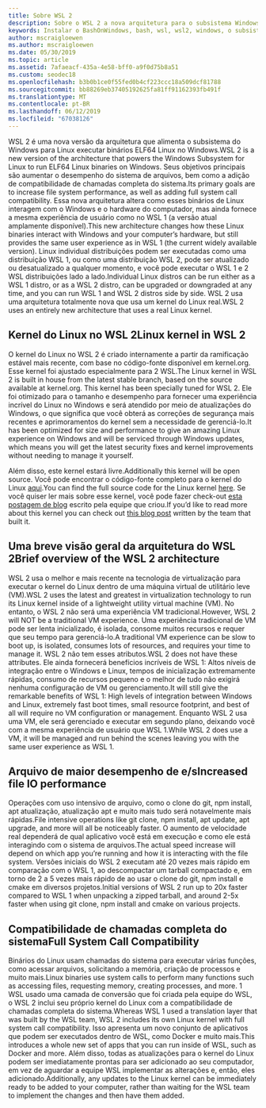 ```yaml
---
title: Sobre WSL 2
description: Sobre o WSL 2 a nova arquitetura para o subsistema Windows para Linux
keywords: Instalar o BashOnWindows, bash, wsl, wsl2, windows, o subsistema do windows para linux, windowssubsystem, ubuntu, debian, suse, windows 10,
author: mscraigloewen
ms.author: mscraigloewen
ms.date: 05/30/2019
ms.topic: article
ms.assetid: 7afaeacf-435a-4e58-bff0-a9f0d75b8a51
ms.custom: seodec18
ms.openlocfilehash: b3b0b1ce0f55fed0b4cf223ccc18a509dcf81788
ms.sourcegitcommit: bb88269eb37405192625fa81ff91162393fb491f
ms.translationtype: MT
ms.contentlocale: pt-BR
ms.lasthandoff: 06/12/2019
ms.locfileid: "67038126"
---
```

<span data-ttu-id="46bbd-104">WSL 2 é uma nova versão da arquitetura que alimenta o subsistema do Windows para Linux executar binários ELF64 Linux no Windows.</span><span class="sxs-lookup"><span data-stu-id="46bbd-104">WSL 2 is a new version of the architecture that powers the Windows Subsystem for Linux to run ELF64 Linux binaries on Windows.</span></span> <span data-ttu-id="46bbd-105">Seus objetivos principais são aumentar o desempenho do sistema de arquivos, bem como a adição de compatibilidade de chamadas completa do sistema.</span><span class="sxs-lookup"><span data-stu-id="46bbd-105">Its primary goals are to increase file system performance, as well as adding full system call compatibility.</span></span> <span data-ttu-id="46bbd-106">Essa nova arquitetura altera como esses binários de Linux interagem com o Windows e o hardware do computador, mas ainda fornece a mesma experiência de usuário como no WSL 1 (a versão atual amplamente disponível).</span><span class="sxs-lookup"><span data-stu-id="46bbd-106">This new architecture changes how these Linux binaries interact with Windows and your computer’s hardware, but still provides the same user experience as in WSL 1 (the current widely available version).</span></span> <span data-ttu-id="46bbd-107">Linux individual distribuições podem ser executadas como uma distribuição WSL 1, ou como uma distribuição WSL 2, pode ser atualizado ou desatualizado a qualquer momento, e você pode executar o WSL 1 e 2 WSL distribuições lado a lado.</span><span class="sxs-lookup"><span data-stu-id="46bbd-107">Individual Linux distros can be run either as a WSL 1 distro, or as a WSL 2 distro, can be upgraded or downgraded at any time, and you can run WSL 1 and WSL 2 distros side by side.</span></span> <span data-ttu-id="46bbd-108">WSL 2 usa uma arquitetura totalmente nova que usa um kernel do Linux real.</span><span class="sxs-lookup"><span data-stu-id="46bbd-108">WSL 2 uses an entirely new architecture that uses a real Linux kernel.</span></span>

## <a name="linux-kernel-in-wsl-2"></a><span data-ttu-id="46bbd-109">Kernel do Linux no WSL 2</span><span class="sxs-lookup"><span data-stu-id="46bbd-109">Linux kernel in WSL 2</span></span>

<span data-ttu-id="46bbd-110">O kernel do Linux no WSL 2 é criado internamente a partir da ramificação estável mais recente, com base no código-fonte disponível em kernel.org. Esse kernel foi ajustado especialmente para 2 WSL.</span><span class="sxs-lookup"><span data-stu-id="46bbd-110">The Linux kernel in WSL 2 is built in house from the latest stable branch, based on the source available at kernel.org. This kernel has been specially tuned for WSL 2.</span></span> <span data-ttu-id="46bbd-111">Ele foi otimizado para o tamanho e desempenho para fornecer uma experiência incrível do Linux no Windows e será atendido por meio de atualizações do Windows, o que significa que você obterá as correções de segurança mais recentes e aprimoramentos do kernel sem a necessidade de gerenciá-lo.</span><span class="sxs-lookup"><span data-stu-id="46bbd-111">It has been optimized for size and performance to give an amazing Linux experience on Windows and will be serviced through Windows updates, which means you will get the latest security fixes and kernel improvements without needing to manage it yourself.</span></span>

<span data-ttu-id="46bbd-112">Além disso, este kernel estará livre.</span><span class="sxs-lookup"><span data-stu-id="46bbd-112">Additionally this kernel will be open source.</span></span> <span data-ttu-id="46bbd-113">Você pode encontrar o código-fonte completo para o kernel do Linux [aqui](https://thirdpartysource.microsoft.com/download/Windows%20Subsystem%20for%20Linux%20v2/May%202019/WSLv2-Linux-Kernel-master.zip).</span><span class="sxs-lookup"><span data-stu-id="46bbd-113">You can find the full source code for the Linux kernel [here](https://thirdpartysource.microsoft.com/download/Windows%20Subsystem%20for%20Linux%20v2/May%202019/WSLv2-Linux-Kernel-master.zip).</span></span> <span data-ttu-id="46bbd-114">Se você quiser ler mais sobre esse kernel, você pode fazer check-out [esta postagem de blog](https://devblogs.microsoft.com/commandline/shipping-a-linux-kernel-with-windows/) escrito pela equipe que criou.</span><span class="sxs-lookup"><span data-stu-id="46bbd-114">If you’d like to read more about this kernel you can check out [this blog post](https://devblogs.microsoft.com/commandline/shipping-a-linux-kernel-with-windows/) written by the team that built it.</span></span>

## <a name="brief-overview-of-the-wsl-2-architecture"></a><span data-ttu-id="46bbd-115">Uma breve visão geral da arquitetura do WSL 2</span><span class="sxs-lookup"><span data-stu-id="46bbd-115">Brief overview of the WSL 2 architecture</span></span>

<span data-ttu-id="46bbd-116">WSL 2 usa o melhor e mais recente na tecnologia de virtualização para executar o kernel do Linux dentro de uma máquina virtual de utilitário leve (VM).</span><span class="sxs-lookup"><span data-stu-id="46bbd-116">WSL 2 uses the latest and greatest in virtualization technology to run its Linux kernel inside of a lightweight utility virtual machine (VM).</span></span> <span data-ttu-id="46bbd-117">No entanto, o WSL 2 não será uma experiência VM tradicional.</span><span class="sxs-lookup"><span data-stu-id="46bbd-117">However, WSL 2 will NOT be a traditional VM experience.</span></span> <span data-ttu-id="46bbd-118">Uma experiência tradicional de VM pode ser lenta inicializado, é isolada, consome muitos recursos e requer que seu tempo para gerenciá-lo.</span><span class="sxs-lookup"><span data-stu-id="46bbd-118">A traditional VM experience can be slow to boot up, is isolated, consumes lots of resources, and requires your time to manage it.</span></span> <span data-ttu-id="46bbd-119">WSL 2 não tem esses atributos.</span><span class="sxs-lookup"><span data-stu-id="46bbd-119">WSL 2 does not have these attributes.</span></span> <span data-ttu-id="46bbd-120">Ele ainda fornecerá benefícios incríveis de WSL 1: Altos níveis de integração entre o Windows e Linux, tempos de inicialização extremamente rápidas, consumo de recursos pequeno e o melhor de tudo não exigirá nenhuma configuração de VM ou gerenciamento.</span><span class="sxs-lookup"><span data-stu-id="46bbd-120">It will still give the remarkable benefits of WSL 1: High levels of integration between Windows and Linux, extremely fast boot times, small resource footprint, and best of all will require no VM configuration or management.</span></span> <span data-ttu-id="46bbd-121">Enquanto WSL 2 usa uma VM, ele será gerenciado e executar em segundo plano, deixando você com a mesma experiência de usuário que WSL 1.</span><span class="sxs-lookup"><span data-stu-id="46bbd-121">While WSL 2 does use a VM, it will be managed and run behind the scenes leaving you with the same user experience as WSL 1.</span></span>

## <a name="increased-file-io-performance"></a><span data-ttu-id="46bbd-122">Arquivo de maior desempenho de e/s</span><span class="sxs-lookup"><span data-stu-id="46bbd-122">Increased file IO performance</span></span>

<span data-ttu-id="46bbd-123">Operações com uso intensivo de arquivo, como o clone do git, npm install, apt atualização, atualização apt e muito mais tudo será notavelmente mais rápidas.</span><span class="sxs-lookup"><span data-stu-id="46bbd-123">File intensive operations like git clone, npm install, apt update, apt upgrade, and more will all be noticeably faster.</span></span> <span data-ttu-id="46bbd-124">O aumento de velocidade real dependerá de qual aplicativo você está em execução e como ele está interagindo com o sistema de arquivos.</span><span class="sxs-lookup"><span data-stu-id="46bbd-124">The actual speed increase will depend on which app you’re running and how it is interacting with the file system.</span></span> <span data-ttu-id="46bbd-125">Versões iniciais do WSL 2 executam até 20 vezes mais rápido em comparação com o WSL 1, ao descompactar um tarball compactado e, em torno de 2 a 5 vezes mais rápido de ao usar o clone do git, npm install e cmake em diversos projetos.</span><span class="sxs-lookup"><span data-stu-id="46bbd-125">Initial versions of WSL 2 run up to 20x faster compared to WSL 1 when unpacking a zipped tarball, and around 2-5x faster when using git clone, npm install and cmake on various projects.</span></span>

## <a name="full-system-call-compatibility"></a><span data-ttu-id="46bbd-126">Compatibilidade de chamadas completa do sistema</span><span class="sxs-lookup"><span data-stu-id="46bbd-126">Full System Call Compatibility</span></span>

<span data-ttu-id="46bbd-127">Binários do Linux usam chamadas do sistema para executar várias funções, como acessar arquivos, solicitando a memória, criação de processos e muito mais.</span><span class="sxs-lookup"><span data-stu-id="46bbd-127">Linux binaries use system calls to perform many functions such as accessing files, requesting memory, creating processes, and more.</span></span> <span data-ttu-id="46bbd-128">1 WSL usado uma camada de conversão que foi criada pela equipe do WSL, o WSL 2 inclui seu próprio kernel do Linux com a compatibilidade de chamadas completa do sistema.</span><span class="sxs-lookup"><span data-stu-id="46bbd-128">Whereas WSL 1 used a translation layer that was built by the WSL team, WSL 2 includes its own Linux kernel with full system call compatibility.</span></span> <span data-ttu-id="46bbd-129">Isso apresenta um novo conjunto de aplicativos que podem ser executados dentro de WSL, como Docker e muito mais.</span><span class="sxs-lookup"><span data-stu-id="46bbd-129">This introduces a whole new set of apps that you can run inside of WSL, such as Docker and more.</span></span> <span data-ttu-id="46bbd-130">Além disso, todas as atualizações para o kernel do Linux podem ser imediatamente prontas para ser adicionado ao seu computador, em vez de aguardar a equipe WSL implementar as alterações e, então, eles adicionado.</span><span class="sxs-lookup"><span data-stu-id="46bbd-130">Additionally, any updates to the Linux kernel can be immediately ready to be added to your computer, rather than waiting for the WSL team to implement the changes and then have them added.</span></span>